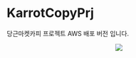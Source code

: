 # KarrotCopyPrj
당근마켓카피 프로젝트 AWS 배포 버전 입니다. 
<div align=center> 
 <img src="[https://img.shields.io/badge/java-007396?style=for-the-badge&logo=java&logoColor=white](https://github.com/kevinbj0/image/blob/main/%EB%8B%B9%EA%B7%BC%EA%B8%B0%EC%88%A0%EC%8A%A4%ED%83%9D.png?raw=true)"> 
  
   <br>

</div>
